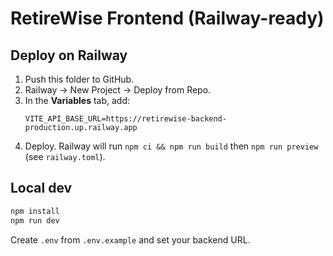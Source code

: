 # RetireWise Frontend (Railway-ready)

## Deploy on Railway
1. Push this folder to GitHub.
2. Railway → New Project → Deploy from Repo.
3. In the **Variables** tab, add:
   ```
   VITE_API_BASE_URL=https://retirewise-backend-production.up.railway.app
   ```
4. Deploy. Railway will run `npm ci && npm run build` then `npm run preview` (see `railway.toml`).

## Local dev
```bash
npm install
npm run dev
```
Create `.env` from `.env.example` and set your backend URL.
